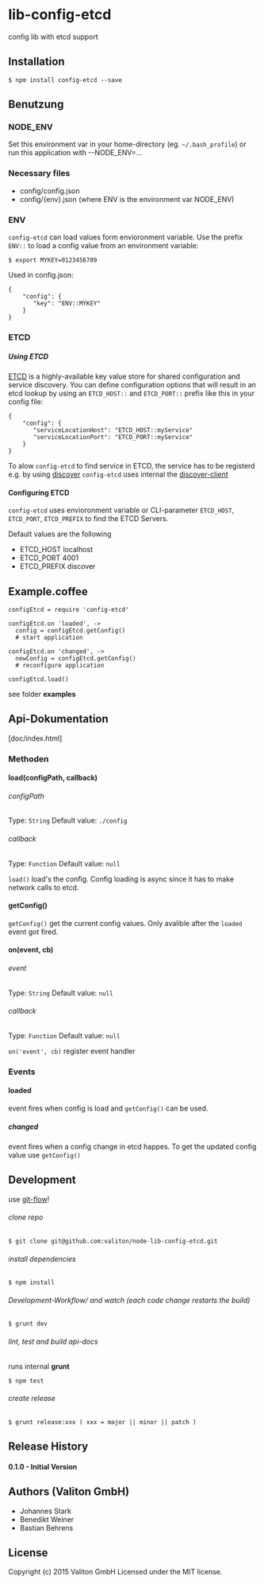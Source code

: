 # lib-config-etcd

config lib with etcd support

## Installation

    $ npm install config-etcd --save

## Benutzung

### NODE_ENV

Set this environment var in your home-directory (eg. `~/.bash_profile`) or run this application with --NODE_ENV=...

### Necessary files

* config/config.json
* config/{env}.json (where ENV is the environment var NODE_ENV)

### ENV
`config-etcd` can load values form envioronment variable.
Use the prefix `ENV::` to load a config value from an environment variable:

    $ export MYKEY=0123456789

Used in config.json:

    {
        "config": {
           "key": "ENV::MYKEY"
        }
    }

### ETCD
##### Using ETCD
[ETCD](https://github.com/coreos/etcd) is a highly-available key value store for shared configuration and service discovery. You can define configuration options that will result in an etcd lookup by using an `ETCD_HOST::` and `ETCD_PORT::` prefix like this in your config file:

    {
        "config": {
           "serviceLocationHost": "ETCD_HOST::myService"
           "serviceLocationPort": "ETCD_PORT::myService"
        }
    }

To alow `config-etcd` to find service in ETCD, the service has to be registerd e.g. by using [discover](https://github.com/totem/discover)
`config-etcd` uses internal the [discover-client](https://github.com/totem/discover-client-node)

#### Configuring ETCD

`config-etcd`  uses envioronment variable or CLI-parameter `ETCD_HOST`, `ETCD_PORT`, `ETCD_PREFIX`  to find the ETCD Servers.

Default values are the following

- ETCD_HOST localhost
- ETCD_PORT 4001
- ETCD_PREFIX discover


## Example.coffee

    configEtcd = require 'config-etcd'

    configEtcd.on 'loaded', ->
      config = configEtcd.getConfig()
      # start application

    configEtcd.on 'changed', ->
      newConfig = configEtcd.getConfig()
      # reconfigure application

    configEtcd.load()


see folder **examples**

## Api-Dokumentation

[doc/index.html]

### Methoden

#### load(configPath, callback)

###### configPath
Type: `String`
Default value: `./config`

###### callback
Type: `Function`
Default value: `null`

`load()` load's the config. Config loading is async since it has to make network calls to etcd.

#### getConfig()

`getConfig()` get the current config values. Only avalible after the `loaded` event got fired.

#### on(event, cb)

###### event

Type: `String`
Default value: `null`

###### callback

Type: `Function`
Default value: `null`

`on('event', cb)` register event handler

### Events

#### loaded
event fires when config is load and  `getConfig()` can be used.

##### changed
event fires when a config change in etcd happes.
To get the updated config value use `getConfig()`

## Development

use [git-flow](https://github.com/nvie/gitflow)!

###### clone repo

    $ git clone git@github.com:valiton/node-lib-config-etcd.git


###### install dependencies

    $ npm install

###### Development-Workflow/ and watch (each code change restarts the build)

    $ grunt dev


###### lint, test and build api-docs

runs internal **grunt**

    $ npm test


###### create release

    $ grunt release:xxx ( xxx = major || minor || patch )


## Release History

#### 0.1.0 - Initial Version

## Authors (Valiton GmbH)

* Johannes Stark
* Benedikt Weiner
* Bastian Behrens

## License

Copyright (c) 2015 Valiton GmbH Licensed under the MIT license.